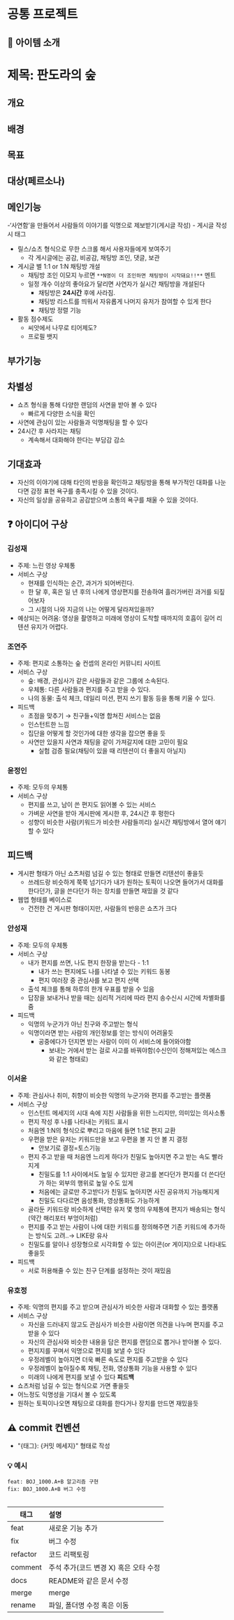 # 공통 프로젝트

## 🎁 아이템 소개

# 제목: 판도라의 숲

## 개요

## 배경

## 목표

## 대상(페르소나)

## 메인기능
-‘사연함’을 만들어서 사람들의 이야기를 익명으로 제보받기(게시글 작성)
    - 게시글 작성시 태그
- 릴스/쇼츠 형식으로 무한 스크롤 해서 사용자들에게 보여주기
    - 각 게시글에는 공감, 비공감, 채팅방 조인, 댓글, 보관
- 게시글 별 1:1 or 1:N 채팅방 개설
    - 채팅방 조인 이모지 누르면 `**N명이 더 조인하면 채팅방이 시작돼요!!**` 멘트
    - 일정 개수 이상의 좋아요가 달리면 사연자가 실시간 채팅방을 개설된다
        - 채팅방은 **24시간** 후에 사라짐.
        - 채팅방 리스트를 띄워서 자유롭게 나머지 유저가 참여할 수 있게 한다
        - 채팅방 정렬 기능
- 활동 점수제도
    - 씨앗에서 나무로 티어제도?
    - 프로필 뱃지

## 부가기능

## 차별성
- 쇼츠 형식을 통해 다양한 랜덤의 사연을 받아 볼 수 있다
    - 빠르게 다양한 소식을 확인
- 사연에 관심이 있는 사람들과 익명채팅을 할 수 있다
- 24시간 후 사라지는 채팅
    - 계속해서 대화해야 한다는 부담감 감소

## 기대효과
- 자신의 이야기에 대해 타인의 반응을 확인하고 채팅방을 통해 부가적인 대화를 나눈다면 감정 표현 욕구를 충족시킬 수 있을 것이다.
- 자신의 일상을 공유하고 공감받으며 소통의 욕구를 채울 수 있을 것이다.


## ❓ 아이디어 구상

### 김성재
- 주제: 느린 영상 우체통
- 서비스 구상
  - 현재를 인식하는 순간, 과거가 되어버린다.
  - 한 달 후, 혹은 일 년 후의 나에게 영상편지를 전송하여 흘러가버린 과거를 되짚어보자
  - 그 시절의 나와 지금의 나는 어떻게 달라져있을까?
- 예상되는 어려움: 영상을 촬영하고 미래에 영상이 도착할 때까지의 호흡이 길어 리텐션 유지가 어렵다.

### 조연주
- 주제: 편지로 소통하는 숲 컨셉의 온라인 커뮤니티 사이트
- 서비스 구상
  - 숲: 배경, 관심사가 같은 사람들과 같은 그룹에 소속된다.
  - 우체통: 다른 사람들과 편지를 주고 받을 수 있다.
  - 나의 동물: 출석 체크, 데일리 미션, 편지 쓰기 활동 등을 통해 키울 수 있다.
- 피드백
  - 초점을 맞추기 → 친구들+익명 합쳐진 서비스는 없음
  - 인스턴트한 느낌
  - 집단을 어떻게 할 것인가에 대한 생각을 잡으면 좋을 듯
  - 사연만 있을지 사연과 채팅을 같이 가져갈지에 대한 고민이 필요
    - 실험 검증 필요(채팅이 있을 때 리텐션이 더 좋을지 아닐지)

### 윤정인
- 주제: 모두의 우체통
- 서비스 구상
  - 편지를 쓰고, 남이 쓴 편지도 읽어볼 수 있는 서비스
  - 가벼운 사연을 받아 게시판에 게시한 후, 24시간 후 펑한다
  - 성향이 비슷한 사람(키워드가 비슷한 사람들끼리) 실시간 채팅방에서 열어 얘기할 수 있다

## 피드백
- 게시판 형태가 아닌 쇼츠처럼 넘길 수 있는 형태로 만들면 리텐션이 좋을듯
    - 쓰레드랑 비슷하게 쭉쭉 넘기다가 내가 원하는 토픽이 나오면 들어가서 대화를 한다던가, 글을 쓴다던가 하는 장치를 만들면 재밌을 것 같다
- 웹앱 형태를 베이스로
    - 건전한 건 게시판 형태이지만, 사람들의 반응은 쇼츠가 크다

### 안성재
- 주제: 모두의 우체통
- 서비스 구상
    - 내가 편지를 쓰면, 나도 편지 한장을 받는다 - 1:1
        - 내가 쓰는 편지에도 나를 나타낼 수 있는 키워드 동봉
        - 편지 여러장 중 관심사를 보고 편지 선택
    - 출석 체크를 통해 하루의 한개 우표를 받을 수 있음
    - 답장을 보내거나 받을 때는 심리적 거리에 따라 편지 송수신시 시간에 차별화를 줌
- 피드백
    - 익명의 누군가가 아닌 친구와 주고받는 형식
    - 익명이라면 받는 사람의 개인정보를 얻는 방식이 어려울듯
        - 공중에다가 던지면 받는 사람이 이미 이 서비스에 들어와야함
            - 보내는 거에서 받는 걸로 사고를 바꿔야함(수신인이 정해져있는 에스크와 같은 형태로)

### 이서윤
- 주제: 관심사나 취미, 취향이 비슷한 익명의 누군가와 편지를 주고받는 플랫폼
- 서비스 구상
    - 인스턴트 메세지의 시대 속에 지친 사람들을 위한 느리지만, 의미있는 의사소통 
    - 편지 작성 후 나를 나타내는 키워드 표시
    - 처음엔 1:N의 형식으로 뿌리고 마음에 들면 1:1로 편지 교환
    - 우편을 받은 유저는 키워드만을 보고 우편을 볼 지 안 볼 지 결정
        - 안보기로 결정=토스기능
    - 편지 주고 받을 때 처음엔 느리게 하다가 친밀도 높아지면 주고 받는 속도 빨라지게
        - 친밀도를 1:1 사이에서도 높일 수 있지만 광고를 본다던가 편지를 더 쓴다던가 하는 외부의 행위로 높일 수도 있게
        - 처음에는 글로만 주고받다가 친밀도 높아지면 사진 공유까지 가능해지게
        - 친밀도 다다르면 음성통화, 영상통화도 가능하게
    - 골라둔 키워드랑 비슷하게 선택한 유저 몇 명의 우체통에 편지가 배송되는 형식(약간 해리포터 부엉이처럼)
    - 편지를 주고 받는 사람이 나에 대한 키워드를 정의해주면 기존 키워드에 추가하는 방식도 고려..→ LIKE랑 유사
    - 친밀도를 알이나 성장형으로 시각화할 수 있는 아이콘(or 게이지)으로 나타내도 좋을듯
- 피드백
    - 서로 허용해줄 수 있는 친구 단계를 설정하는 것이 재밌음

### 유호정
- 주제: 익명의 편지를 주고 받으며 관심사가 비슷한 사람과 대화할 수 있는 플랫폼
- 서비스 구상
    - 자신을 드러내지 않고도 관심사가 비슷한 사람이면 의견을 나누며 편지를 주고 받을 수 있다
    - 자신의 관심사와 비슷한 내용을 담은 편지를 랜덤으로 뽑거나 받아볼 수 있다.
    - 편지지를 꾸며서 익명으로 편지를 보낼 수 있다
    - 우정레벨이 높아지면 더욱 빠른 속도로 편지를 주고받을 수 있다
    - 우정레벨이 높아질수록 채팅, 전화, 영상통화 기능을 사용할 수 있다
    - 미래의 나에게 편지를 보낼 수 있다
**피드백**
- 쇼츠처럼 넘길 수 있는 형식으로 가면 좋을듯
- 어느정도 익명성을 기대서 볼 수 있도록
- 원하는 토픽이나오면 채팅으로 대화를 한다거나 장치를 만드면 재밌을듯

## ⚠️ commit 컨벤션

- "{태그}: {커밋 메세지}" 형태로 작성

### 💡 예시

`feat: BOJ_1000.A+B 알고리즘 구현`<br/>
`fix: BOJ_1000.A+B 버그 수정`
<br/>
<br/>

| 태그     | 설명                                  |
| -------- | :------------------------------------ |
| feat     | 새로운 기능 추가                      |
| fix      | 버그 수정                             |
| refactor | 코드 리팩토링                         |
| comment  | 주석 추가(코드 변경 X) 혹은 오타 수정 |
| docs     | README와 같은 문서 수정               |
| merge    | merge                                 |
| rename   | 파일, 폴더명 수정 혹은 이동           |

